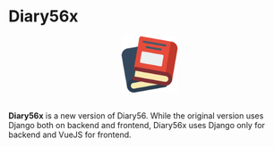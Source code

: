# Diary56x

<div align="center" style="margin-bottom: 30px">
<img src="images/logo.svg" width="20%"/>
</div>

**Diary56x** is a new version of Diary56. While the original version uses Django both on backend and frontend, Diary56x uses Django only for backend and VueJS for frontend.
